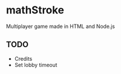 mathStroke
==========

Multiplayer game made in HTML and Node.js

TODO
--------
- Credits
- Set lobby timeout

